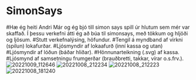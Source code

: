 # SimonSays
#Hæ ég heiti Andri Már og ég bjó till simon says spill úr hlutum sem mér var skaffað. Í þessu verkefni átti ég að búa til simonsays, með tökkum og hljöði og ljösum.
#Stutt verkefnalýsing, höfundur.
#Tengil á myndband af virkni (spilun) lokafurðar.
#Ljósmyndir af lokaafurð (inní kassa og utan)
#Ljósmyndir af lóðun (báðar hliðar).
#Hönnunarteikning (.svg) af kassa.
#Ljósmynd af samsetningu frumgerðar (brauðbretti, takkar, vírar o.s.frv.).
![20221009_112646](https://user-images.githubusercontent.com/111899397/194754567-c000f986-914a-48f5-946b-a686fc785b37.jpg)
![20221008_212234](https://user-images.githubusercontent.com/111899397/194754594-7b872888-94ac-42f0-98ef-1d02c6a88975.jpg)
![20221008_212223](https://user-images.githubusercontent.com/111899397/194754599-eb26d73d-53c0-44dc-8b89-aa2000e8f99a.jpg)
![20221008_181240](https://user-images.githubusercontent.com/111899397/194754603-d20900fd-67c1-4411-91ed-7a6fefd54c87.jpg)

